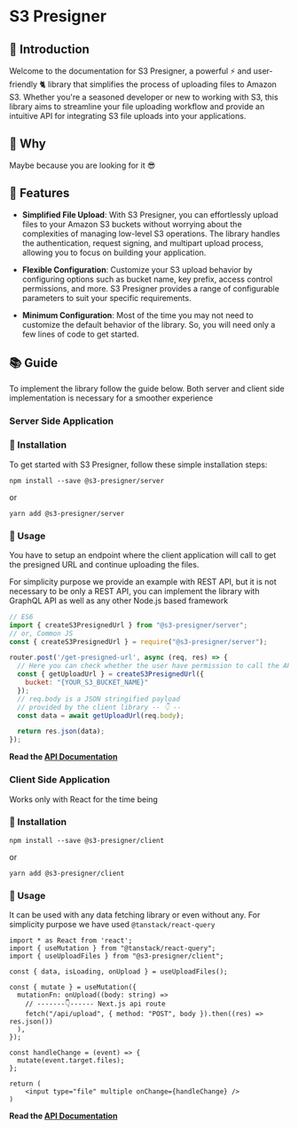 # S3 Presigner

## 👋 Introduction
Welcome to the documentation for S3 Presigner, a powerful ⚡️ and user-friendly 🐈 library that simplifies the process of uploading files to Amazon S3. Whether you're a seasoned developer or new to working with S3, this library aims to streamline your file uploading workflow and provide an intuitive API for integrating S3 file uploads into your applications.

## 🤨 Why

Maybe because you are looking for it 😎

## 🎉 Features

- **Simplified File Upload**: With S3 Presigner, you can effortlessly upload files to your Amazon S3 buckets without worrying about the complexities of managing low-level S3 operations. The library handles the authentication, request signing, and multipart upload process, allowing you to focus on building your application.

- **Flexible Configuration**: Customize your S3 upload behavior by configuring options such as bucket name, key prefix, access control permissions, and more. S3 Presigner provides a range of configurable parameters to suit your specific requirements.

- **Minimum Configuration**: Most of the time you may not need to customize the default behavior of the library. So, you will need only a few lines of code to get started.


## 📚 Guide 
To implement the library follow the guide below. Both server and client side implementation is necessary for a smoother experience

### Server Side Application
### 🎯 Installation
To get started with S3 Presigner, follow these simple installation steps:

```shell
npm install --save @s3-presigner/server
```
or 
```shell
yarn add @s3-presigner/server
```

### 💅 Usage

You have to setup an endpoint where the client application will call to get the presigned URL and continue uploading the files.

For simplicity purpose we provide an example with REST API, but it is not necessary to be only a REST API, you can implement the library with GraphQL API as well as any other Node.js based framework

```js
// ES6
import { createS3PresignedUrl } from "@s3-presigner/server";
// or, Common JS
const { createS3PresignedUrl } = require("@s3-presigner/server");

router.post('/get-presigned-url', async (req, res) => {
  // Here you can check whether the user have permission to call the API endpoint
  const { getUploadUrl } = createS3PresignedUrl({
    bucket: "{YOUR_S3_BUCKET_NAME}"
  });
  // req.body is a JSON stringified payload 
  // provided by the client library -- 👇 --
  const data = await getUploadUrl(req.body);

  return res.json(data);
});
```

**Read the [API Documentation](./packages/server/README.md#api-documentation)**


### Client Side Application

Works only with React for the time being

### 🎯 Installation
```shell
npm install --save @s3-presigner/client
```
or 
```shell
yarn add @s3-presigner/client
```

### 💅 Usage 

It can be used with any data fetching library or even without any. For simplicity purpose we have used `@tanstack/react-query`

```tsx
import * as React from 'react';
import { useMutation } from "@tanstack/react-query";
import { useUploadFiles } from "@s3-presigner/client";

const { data, isLoading, onUpload } = useUploadFiles();

const { mutate } = useMutation({
  mutationFn: onUpload((body: string) =>
    // -------👇------ Next.js api route
    fetch("/api/upload", { method: "POST", body }).then((res) => res.json())
  ),
});

const handleChange = (event) => {
  mutate(event.target.files);
};

return (
    <input type="file" multiple onChange={handleChange} />
)
```

**Read the [API Documentation](./packages/client/README.md#api-documentation)**
